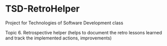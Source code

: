 # TSD-RetroHelper
Project for Technologies of Software Development class

Topic
6. Retrospective helper (helps to document the retro lessons learned and track the implemented actions, improvements)

